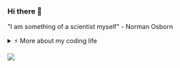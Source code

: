 ### Hi there 👋 

"I am something of a scientist myself" - Norman Osborn

<details>
<summary>⚡️ More about my coding life</summary>
<br />

<img src="https://github-readme-stats.vercel.app/api?username=champst2004&hide_title=false&hide_rank=false&show_icons=true&include_all_commits=true&count_private=true&disable_animations=false&theme=blue-green&locale=en&hide_border=false&custom_title=Github%20Stats:" height="150" alt="stats graph"  />
<img src="https://github-readme-stats.vercel.app/api/top-langs?username=champst2004&locale=en&hide_title=false&layout=compact&card_width=320&langs_count=5&theme=blue-green&hide_border=false&custom_title=Languages:" height="150" alt="languages graph"  />
  <img src="https://streak-stats.demolab.com?user=champst2004&locale=en&mode=daily&theme=blue-green&hide_border=false&border_radius=5" height="150" alt="streak graph"  />
</details>

![](https://komarev.com/ghpvc/?username=champst2004)  
